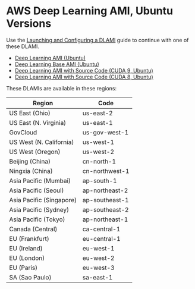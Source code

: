 # AWS Deep Learning AMI, Ubuntu Versions<a name="ubuntu"></a>

Use the [Launching and Configuring a DLAMI](launch-config.md) guide to continue with one of these DLAMI\.
+ [Deep Learning AMI \(Ubuntu\)](https://aws.amazon.com/marketplace/pp/B077GCH38C)
+ [Deep Learning Base AMI \(Ubuntu\)](https://aws.amazon.com/marketplace/pp/B077GCZ4GR)
+ [Deep Learning AMI with Source Code \(CUDA 9, Ubuntu\)](https://aws.amazon.com/marketplace/pp/B076TGJHY1)
+ [Deep Learning AMI with Source Code \(CUDA 8, Ubuntu\)](https://aws.amazon.com/marketplace/pp/B06VSPXKDX)

These DLAMIs are available in these regions:


| Region | Code | 
| --- | --- | 
| US East \(Ohio\) | us\-east\-2 | 
| US East \(N\. Virginia\) | us\-east\-1 | 
| GovCloud | us\-gov\-west\-1 | 
| US West \(N\. California\) | us\-west\-1 | 
| US West \(Oregon\) | us\-west\-2 | 
| Beijing \(China\) | cn\-north\-1 | 
| Ningxia \(China\) | cn\-northwest\-1 | 
| Asia Pacific \(Mumbai\) | ap\-south\-1 | 
| Asia Pacific \(Seoul\) | ap\-northeast\-2 | 
| Asia Pacific \(Singapore\) | ap\-southeast\-1 | 
| Asia Pacific \(Sydney\) | ap\-southeast\-2 | 
| Asia Pacific \(Tokyo\) | ap\-northeast\-1 | 
| Canada \(Central\) | ca\-central\-1 | 
| EU \(Frankfurt\) | eu\-central\-1 | 
| EU \(Ireland\) | eu\-west\-1 | 
| EU \(London\) | eu\-west\-2 | 
| EU \(Paris\) | eu\-west\-3 | 
| SA \(Sao Paulo\) | sa\-east\-1 | 
